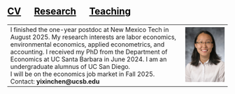 <style>
a:link {
  color: black;
  background-color: transparent;
  text-decoration: none;
}
a:visited {
  color: black;
  background-color: transparent;
  text-decoration: none;
}
a:hover {
  color: red;
  background-color: transparent;
  text-decoration: none;
}
a:active {
  color: yellow;
  background-color: transparent;
  text-decoration: none;
}
</style>

<h2> <a href="{{site.url}}/assets/pdfs/Resume.pdf"><span style="text-decoration: underline;">CV</span></a><a href="{{site.url}}/research.html"><span style="text-decoration: underline; padding:30px">Research</span></a><a href="{{site.url}}/teaching.html"><span style="text-decoration: underline;">Teaching</span></a></h2>

<!--I am the Weatherall Postdoctoral Fellow at the department of Economics at Queen's University. My primary field of research is <i>Econometrics</i>.<br>Prior to joining Queen's, I received my PhD from the department of Economics at UC San Diego. <br><br> 
Contact: <b>nkudrin@ucsd.edu</b>-->
  
<!--#<img alt="an image of me" src="assets/images/PhotoQueens.jpg" width="auto" height="auto" max-width="50vh">-->

<table border="0">
 <tr>
    <td>
      I finished the one-year postdoc at New Mexico Tech in August 2025. My research interests are labor economics, environmental economics, applied econometrics, and accounting. I received my PhD from the Department of Economics at UC Santa Barbara in June 2024. I am an undergraduate alumnus of UC San Diego. <br>
      I will be on the economics job market in Fall 2025. <br>
      Contact: <b>yixinchen@ucsb.edu</b>
    </td>
   <td><img alt="an image of me" src="assets/images/headshot2.jpg" width="auto" height="auto" max-width="50vh"></td>
 </tr>
</table>

<!--<table border="0">
 <tr>
    <td>I finished the one-year postdoc at New Mexico Tech in August 2025. My research interests are labor economics, environmental economics, applied econometrics, and accounting. I received my PhD from the Department of Economics at UC Santa Barbara in June 2024. I am an undergraduate alumnus of UC San Diego.
I will be on the economics job market in Fall 2025. <br> 
Contact: <b>yixinchen@ucsb.edu</b>.</td>
    <td><img alt="an image of me" src="assets/images/headshot2.jpg" width="auto" height="auto" max-width="50vh"></td>
 </tr>
</table>
